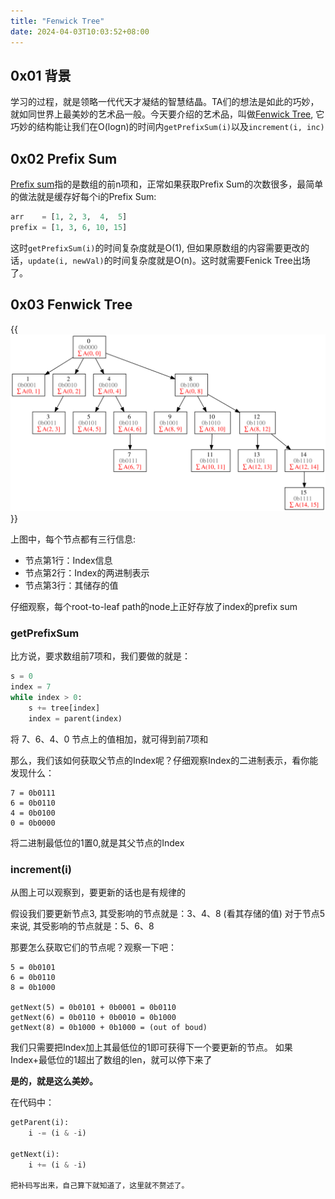```yaml
---
title: "Fenwick Tree"
date: 2024-04-03T10:03:52+08:00
---
```


## 0x01 背景
学习的过程，就是领略一代代天才凝结的智慧结晶。TA们的想法是如此的巧妙，就如同世界上最美妙的艺术品一般。今天要介绍的艺术品，叫做[Fenwick Tree](https://en.wikipedia.org/wiki/Fenwick_tree), 它巧妙的结构能让我们在O(logn)的时间内`getPrefixSum(i)`以及`increment(i, inc)`

## 0x02 Prefix Sum
[Prefix sum](https://en.wikipedia.org/wiki/Prefix_sum)指的是数组的前n项和，正常如果获取Prefix Sum的次数很多，最简单的做法就是缓存好每个i的Prefix Sum:
```python
arr    = [1, 2, 3,  4,  5]
prefix = [1, 3, 6, 10, 15]
```
这时`getPrefixSum(i)`的时间复杂度就是O(1), 但如果原数组的内容需要更改的话，`update(i, newVal)`的时间复杂度就是O(n)。这时就需要Fenick Tree出场了。

## 0x03 Fenwick Tree
{{<img src="fenwick_structure.svg" caption="Fenwick树结构">}}

上图中，每个节点都有三行信息:

* 节点第1行：Index信息
* 节点第2行：Index的两进制表示
* 节点第3行：其储存的值

仔细观察，每个root-to-leaf path的node上正好存放了index的prefix sum

### getPrefixSum
比方说，要求数组前7项和，我们要做的就是：
```python
s = 0
index = 7
while index > 0:
    s += tree[index]
    index = parent(index)
```
将 7、6、4、0 节点上的值相加，就可得到前7项和

那么，我们该如何获取父节点的Index呢？仔细观察Index的二进制表示，看你能发现什么：
```
7 = 0b0111
6 = 0b0110
4 = 0b0100
0 = 0b0000
```
将二进制最低位的1置0,就是其父节点的Index

### increment(i)
从图上可以观察到，要更新的话也是有规律的

假设我们要更新节点3, 其受影响的节点就是：3、4、8 (看其存储的值)
对于节点5来说, 其受影响的节点就是：5、6、8

那要怎么获取它们的节点呢？观察一下吧：
```
5 = 0b0101
6 = 0b0110
8 = 0b1000

getNext(5) = 0b0101 + 0b0001 = 0b0110
getNext(6) = 0b0110 + 0b0010 = 0b1000
getNext(8) = 0b1000 + 0b1000 = (out of boud)
```

我们只需要把Index加上其最低位的1即可获得下一个要更新的节点。
如果Index+最低位的1超出了数组的len，就可以停下来了

**是的，就是这么美妙。**

在代码中：
```python
getParent(i):
    i -= (i & -i)

getNext(i):
    i += (i & -i)

把补码写出来，自己算下就知道了，这里就不赘述了。
```